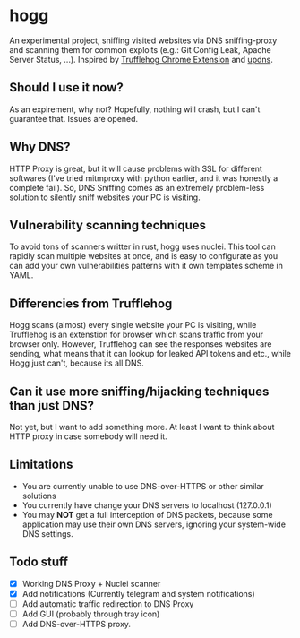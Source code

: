 # hogg

An experimental project, sniffing visited websites via DNS sniffing-proxy and scanning them for common exploits (e.g.: Git Config Leak, Apache Server Status, ...). Inspired by [Trufflehog Chrome Extension](https://github.com/trufflesecurity/Trufflehog-Chrome-Extension) and [updns](https://github.com/wyhaya/updns).

## Should I use it now?

As an expirement, why not? Hopefully, nothing will crash, but I can't guarantee that. Issues are opened.

## Why DNS?

HTTP Proxy is great, but it will cause problems with SSL for different softwares (I've tried mitmproxy with python earlier, and it was honestly a complete fail). So, DNS Sniffing comes as an extremely problem-less solution to silently sniff websites your PC is visiting.

## Vulnerability scanning techniques

To avoid tons of scanners writter in rust, hogg uses nuclei. This tool can rapidly scan multiple websites at once, and is easy to configurate as you can add your own vulnerabilities patterns with it own templates scheme in YAML.

## Differencies from Trufflehog

Hogg scans (almost) every single website your PC is visiting, while Trufflehog is an extenstion for browser which scans traffic from your browser only. However, Trufflehog can see the responses websites are sending, what means that it can lookup for leaked API tokens and etc., while Hogg just can't, because its all DNS.

## Can it use more sniffing/hijacking techniques than just DNS?

Not yet, but I want to add something more. At least I want to think about HTTP proxy in case somebody will need it.

## Limitations

- You are currently unable to use DNS-over-HTTPS or other similar solutions
- You currently have change your DNS servers to localhost (127.0.0.1)
- You may **NOT** get a full interception of DNS packets, because some application may use their own DNS servers, ignoring your system-wide DNS settings.

## Todo stuff

- [x] Working DNS Proxy + Nuclei scanner
- [x] Add notifications (Currently telegram and system notifications)
- [ ] Add automatic traffic redirection to DNS Proxy
- [ ] Add GUI (probably through tray icon)
- [ ] Add DNS-over-HTTPS proxy.
